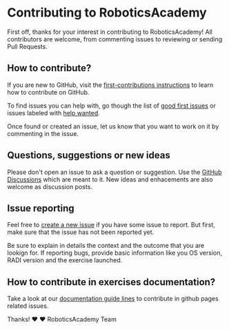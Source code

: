 # Contributing to RoboticsAcademy

First off, thanks for your interest in contributing to RoboticsAcademy! All contributors are welcome, from commenting issues to reviewing or sending Pull Requests.

## How to contribute?

If you are new to GitHub, visit the [first-contributions instructions](https://github.com/firstcontributions/first-contributions/blob/master/README.md) to learn how to contribute on GitHub.

To find issues you can help with, go though the list of [good first issues](https://github.com/JdeRobot/RoboticsAcademy/issues?q=is%3Aissue+is%3Aopen+label%3Agood-first-issue) or issues labeled with [help wanted](https://github.com/JdeRobot/RoboticsAcademy/issues?q=is%3Aissue+is%3Aopen+label%3A%22help+wanted%22).

Once found or created an issue, let us know that you want to work on it by commenting in the issue.

## Questions, suggestions or new ideas

Please don't open an issue to ask a question or suggestion. Use the [GitHub Discussions](https://github.com/JdeRobot/RoboticsAcademy/discussions) which are meant to it. New ideas and enhacements are also welcome as discussion posts.

## Issue reporting

Feel free to [create a new issue](https://github.com/sayanarijit/xplr/issues/new) if you have some issue to report. But first, make sure that the issue has not been reported yet.

Be sure to explain in details the context and the outcome that you are lookign for. If reporting bugs, provide basic information like you OS version, RADI version and the exercise launched.

## How to contribute in exercises documentation?

Take a look at our [documentation guide lines](https://jderobot.github.io/RoboticsAcademy/contribute/) to contribute in github pages related issues.

Thanks! :heart: :heart:
RoboticsAcademy Team
